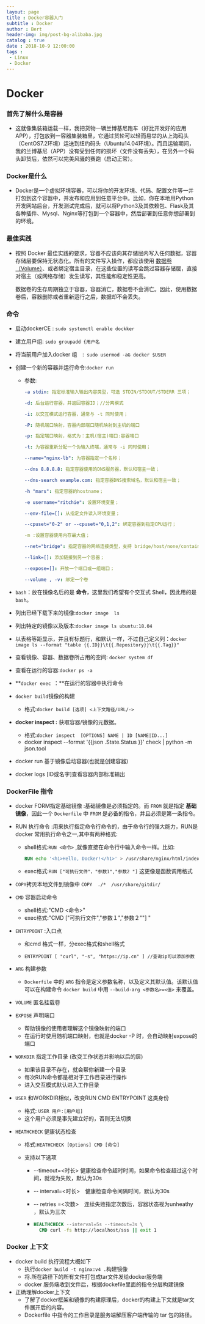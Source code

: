 ```yaml
---
layout: page
title : Docker容器入门
subtitle : Docker 
author : Bert
header-img: img/post-bg-alibaba.jpg
catalog : true
date : 2018-10-9 12:00:00
tags :
 - Linux
 - Docker
---
```


# Docker 

### 首先了解什么是容器

- 这就像集装箱运载一样，我把货物一辆兰博基尼跑车（好比开发好的应用APP），打包放到一容器集装箱里，它通过货轮可以轻而易举的从上海码头（CentOS7.2环境）运送到纽约码头（Ubuntu14.04环境）。而且运输期间，我的兰博基尼（APP）没有受到任何的损坏（文件没有丢失），在另外一个码头卸货后，依然可以完美风骚的赛跑（启动正常）。

### Docker是什么

- Docker是一个虚拟环境容器，可以将你的开发环境、代码、配置文件等一并打包到这个容器中，并发布和应用到任意平台中。比如，你在本地用Python开发网站后台，开发测试完成后，就可以将Python3及其依赖包、Flask及其各种插件、Mysql、Nginx等打包到一个容器中，然后部署到任意你想部署到的环境。

###  最佳实践

- 按照 Docker 最佳实践的要求，容器不应该向其存储层内写入任何数据，容器存储层要保持无状态化。所有的文件写入操作，都应该使用 [数据卷（Volume）](https://yeasy.gitbooks.io/docker_practice/content/data_management/volume.html)、或者绑定宿主目录，在这些位置的读写会跳过容器存储层，直接对宿主（或网络存储）发生读写，其性能和稳定性更高。

  数据卷的生存周期独立于容器，容器消亡，数据卷不会消亡。因此，使用数据卷后，容器删除或者重新运行之后，数据却不会丢失。

### 命令

- 启动dockerCE : ` sudo systemctl enable dockker ` 

- 建立用户组: `sudo groupadd {用户名` 

- 将当前用户加入docker 组　:` sudo usermod -aG docker $USER`

- 创建一个新的容器并运行命令:`docker run ` 

  - 参数:

    ```yaml
    -a stdin: 指定标准输入输出内容类型，可选 STDIN/STDOUT/STDERR 三项；
    
    -d: 后台运行容器，并返回容器ID；//分离模式
    
    -i: 以交互模式运行容器，通常与 -t 同时使用；
    
    -P: 随机端口映射，容器内部端口随机映射到主机的端口
    
    -p: 指定端口映射，格式为：主机(宿主)端口:容器端口
    
    -t: 为容器重新分配一个伪输入终端，通常与 -i 同时使用；
    
    --name="nginx-lb": 为容器指定一个名称；
    
    --dns 8.8.8.8: 指定容器使用的DNS服务器，默认和宿主一致；
    
    --dns-search example.com: 指定容器DNS搜索域名，默认和宿主一致；
    
    -h "mars": 指定容器的hostname；
    
    -e username="ritchie": 设置环境变量；
    
    --env-file=[]: 从指定文件读入环境变量；
    
    --cpuset="0-2" or --cpuset="0,1,2": 绑定容器到指定CPU运行；
    
    -m :设置容器使用内存最大值；
    
    --net="bridge": 指定容器的网络连接类型，支持 bridge/host/none/container: 四种类型；
    
    --link=[]: 添加链接到另一个容器；
    
    --expose=[]: 开放一个端口或一组端口；
    
    --volume , -v: 绑定一个卷
    ```

- `bash`：放在镜像名后的是 **命令**，这里我们希望有个交互式 Shell，因此用的是 `bash`。<u></u>

- 列出已经下载下来的镜像:`docker image  ls ` 

- 列出特定的镜像以及版本:`docker image ls ubuntu:18.04`

- 以表格等距显示，并且有标题行，和默认一样，不过自己定义列：`docker image ls --format "table {{.ID}}\t{{.Repository}}\t{{.Tag}}"` 

- 查看镜像、容器、数据卷所占用的空间: `docker system df `

- 查看在运行的容器:`docker ps -a `

- **`docker exec `：**在运行的容器中执行命令

- `docker build`镜像的构建

  - 格式:`docker build [选项] <上下文路径/URL/->`

- **docker inspect :** 获取容器/镜像的元数据。

  - 格式:`docker inspect  [OPTIONS] NAME | ID [NAME|ID...]`
  -  docker inspect --format '{{json .State.Status }}' check | python -m json.tool 

- docker  run 基于镜像启动容器(也就是创建容器)

- docker logs [ID或名字]查看容器内部标准输出

### DockerFile 指令

- docker FORM指定基础镜像 :基础镜像是必须指定的。而 `FROM` 就是指定 **基础镜像**，因此一个 `Dockerfile` 中 `FROM` 是必备的指令，并且必须是第一条指令。

- RUN 执行命令 :用来执行指定命令行命令的，由于命令行的强大能力，RUN是docker 常用执行命令之一,其中有两种格式:

  - shell格式:`RUN <命令>` ,就像直接在命令行中输入命令一样。比如:

    ```dockerfile
    RUN echo '<h1>Hello, Docker!</h1>' > /usr/share/nginx/html/index.html
    ```

  - exec格式:`RUN ["可执行文件"，"参数1","参数2 "]` 这更像是函数调用格式
  
- `COPY`拷贝本地文件到镜像中
  `COPY  ./*  /usr/share/gitdir/` 
  
- `CMD` 容器启动命令

  - shell格式:"CMD <命令>"
  - exec格式:"CMD ["可执行文件","参数１","参数２""] "

- `ENTRYPOINT` :入口点

  - 和cmd 格式一样，分exec格式和shell格式

  - ```shell
    ENTRYPOINT [ "curl", "-s", "https://ip.cn" ] //查询ip可以添加参数
    ```

- `ARG` 构建参数

  - `Dockerfile` 中的 `ARG` 指令是定义参数名称，以及定义其默认值。该默认值可以在构建命令 `docker build` 中用 `--build-arg <参数名>=<值>` 来覆盖。

- `VOLUME`  匿名挂载卷

- `EXPOSE` 声明端口

  -  帮助镜像的使用者理解这个镜像映射的端口
  -  在运行时使用随机端口映射，也就是docker -P 时，会自动映射expose的端口

- `WORKDIR` 指定工作目录 (改变工作状态并影响以后的层)

  - 如果该目录不存在，就会帮你新建一个目录
  - 每次RUN命令都是相对于工作目录进行操作
  - 进入交互模式默认进入工作目录

- `USER` 和WORKDIR相似，改变RUN CMD ENTRYPOINT 这类身份

  - 格式: `USER 用户:[用户组]` 
  - 这个用户必须是事先建立好的，否则无法切换

- `HEATHCHECK` 健康状态检查

  - 格式:`HEATHCHECK [Options] CMD [命令]`

  - 支持以下选项

    - --timeout=<时长> 健康检查命令超时时间，如果命令检查超过这个时间，就视为失败，默认为30s

    - -- interval=<时长>　健康检查命令间隔时间，默认为30s

    - -- retries =<次数>　连续失败指定次数后，容器状态视为unheathy ，默认为三次

    - ```dockerfile
      HEALTHCHECK --interval=5s --timeout=3s \
        CMD curl -fs http://localhost/sss || exit 1
      ```


### Docker 上下文

- docker build 执行流程大概如下
  - 执行`docker build -t nginx:v4 .`构建镜像
  - 将.所在路径下的所有文件打包成tar文件发给docker服务端
  - docker 服务端收到文件后，根据dockefile里面的指令分层构建镜像
- 正确理解docker上下文
  - 了解了docker框架和镜像的构建原理后，docker的构建上下文就是tar文件展开后的内容。
  - Dockerfile 中指令的工作目录是服务端解压客户端传输的 tar 包的路径。
